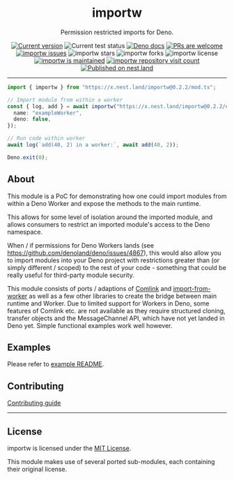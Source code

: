 <p align="center">
  <h1 align="center">importw</h1>
</p>
<p align="center">
Permission restricted imports for Deno.
<p align="center">
   <a href="https://github.com/asos-craigmorten/importw/tags/"><img src="https://img.shields.io/github/tag/asos-craigmorten/importw" alt="Current version" /></a>
   <img src="https://github.com/asos-craigmorten/importw/workflows/Test/badge.svg" alt="Current test status" />
   <a href="https://doc.deno.land/https/deno.land/x/importw/mod.ts"><img src="https://doc.deno.land/badge.svg" alt="Deno docs" /></a>
   <a href="http://makeapullrequest.com"><img src="https://img.shields.io/badge/PRs-welcome-brightgreen.svg" alt="PRs are welcome" /></a>
   <a href="https://github.com/asos-craigmorten/importw/issues/"><img src="https://img.shields.io/github/issues/asos-craigmorten/importw" alt="importw issues" /></a>
   <img src="https://img.shields.io/github/stars/asos-craigmorten/importw" alt="importw stars" />
   <img src="https://img.shields.io/github/forks/asos-craigmorten/importw" alt="importw forks" />
   <img src="https://img.shields.io/github/license/asos-craigmorten/importw" alt="importw license" />
   <a href="https://GitHub.com/asos-craigmorten/importw/graphs/commit-activity"><img src="https://img.shields.io/badge/Maintained%3F-yes-green.svg" alt="importw is maintained" /></a>
   <a href="http://hits.dwyl.com/asos-craigmorten/importw"><img src="http://hits.dwyl.com/asos-craigmorten/importw.svg" alt="importw repository visit count" /></a>
   <a href="https://nest.land/package/importw"><img src="https://nest.land/badge.svg" alt="Published on nest.land" /></a>
</p>

---

```ts
import { importw } from "https://x.nest.land/importw@0.2.2/mod.ts";

// Import module from within a worker
const { log, add } = await importw("https://x.nest.land/importw@0.2.2/examples/basic/exampleMod.ts", {
  name: "exampleWorker",
  deno: false,
});

// Run code within worker
await log(`add(40, 2) in a worker:`, await add(40, 2));

Deno.exit(0);
```

## About

This module is a PoC for demonstrating how one could import modules from within a Deno Worker and expose the methods to the main runtime.

This allows for some level of isolation around the imported module, and allows consumers to restrict an imported module's access to the Deno namespace.

When / if permissions for Deno Workers lands (see <https://github.com/denoland/deno/issues/4867>), this would also allow you to import modules into your Deno project with restrictions greater than (or simply different / scoped) to the rest of your code - something that could be really useful for third-party module security.

This module consists of ports / adaptions of [Comlink](https://github.com/GoogleChromeLabs/comlink) and [import-from-worker](https://github.com/GoogleChromeLabs/import-from-worker) as well as a few other libraries to create the bridge between main runtime and Worker. Due to limited support for Workers in Deno, some features of Comlink etc. are not available as they require structured cloning, transfer objects and the MessageChannel API, which have not yet landed in Deno yet. Simple functional examples work well however.

## Examples

Please refer to [example README](./examples/README.md).

## Contributing

[Contributing guide](https://github.com/asos-craigmorten/importw/blob/main/.github/CONTRIBUTING.md)

---

## License

importw is licensed under the [MIT License](./LICENSE.md).

This module makes use of several ported sub-modules, each containing their original license.

